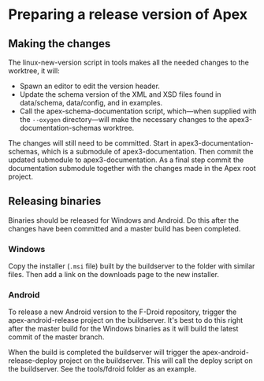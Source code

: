 Preparing a release version of Apex
===================================

Making the changes
------------------

The linux-new-version script in tools makes all the needed changes to the
worktree, it will:

* Spawn an editor to edit the version header.
* Update the schema version of the XML and XSD files found in data/schema,
  data/config, and in examples.
* Call the apex-schema-documentation script, which&mdash;when supplied with
  the `--oxygen` directory&mdash;will make the necessary changes to the
  apex3-documentation-schemas worktree.

The changes will still need to be committed. Start in
apex3-documentation-schemas, which is a submodule of apex3-documentation. Then
commit the updated submodule to apex3-documentation. As a final step commit the
documentation submodule together with the changes made in the Apex root project.

Releasing binaries
------------------

Binaries should be released for Windows and Android. Do this after the
changes have been committed and a master build has been completed.

### Windows

Copy the installer (`.msi` file) built by the buildserver to the folder with
similar files. Then add a link on the downloads page to the new installer.

### Android

To release a new Android version to the F-Droid repository, trigger the
apex-android-release project on the buildserver. It's best to do this right
after the master build for the Windows binaries as it will build the latest
commit of the master branch.

When the build is completed the buildserver will trigger the
apex-android-release-deploy project on the buildserver. This will call the
deploy script on the buildserver. See the tools/fdroid folder as an example.
